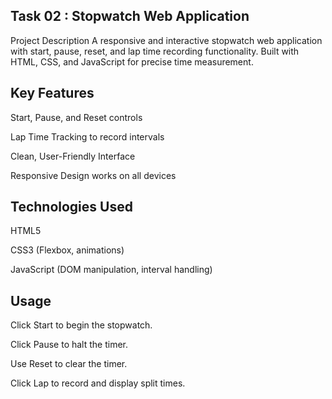 ## Task 02 : Stopwatch Web Application
Project Description
A responsive and interactive stopwatch web application with start, pause, reset, and lap time recording functionality. Built with HTML, CSS, and JavaScript for precise time measurement.

## Key Features
Start, Pause, and Reset controls

Lap Time Tracking to record intervals

Clean, User-Friendly Interface

Responsive Design works on all devices

## Technologies Used
HTML5

CSS3 (Flexbox, animations)

JavaScript (DOM manipulation, interval handling)
## Usage
Click Start to begin the stopwatch.

Click Pause to halt the timer.

Use Reset to clear the timer.

Click Lap to record and display split times.
